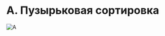 # A. Пузырьковая сортировка

![A](https://github.com/user-attachments/assets/db1bd9cd-c86b-40db-b11e-47fff70fd0d2)

